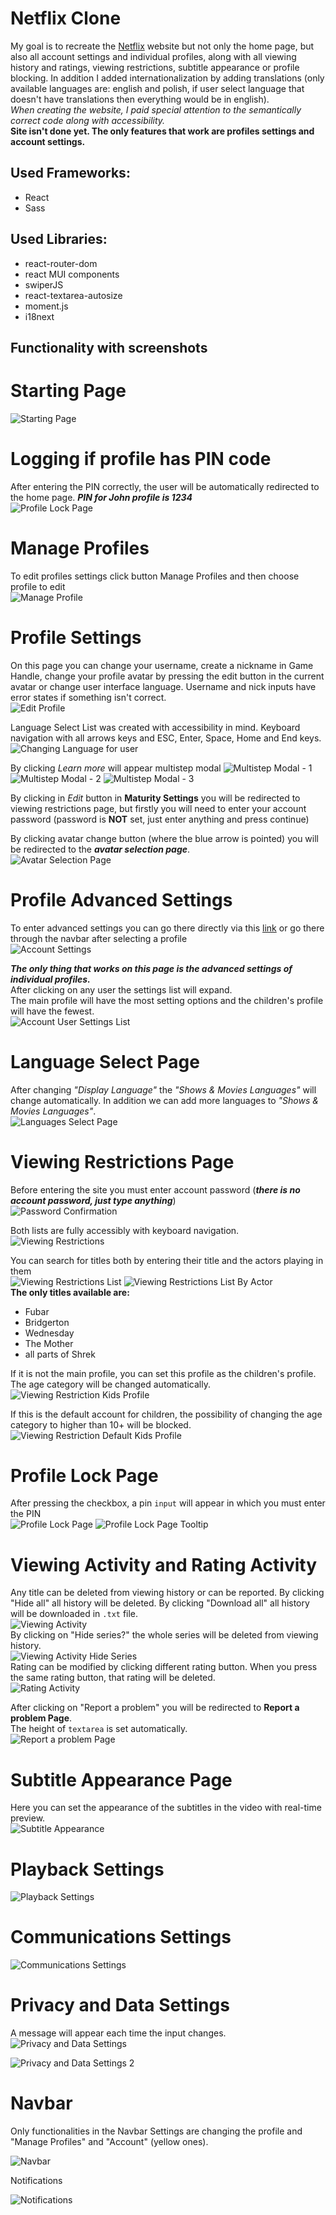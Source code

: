 # Netflix Clone

My goal is to recreate the [Netflix](https://www.netflix.com) website but not only the home page, but also all account settings and individual profiles, along with all viewing history and ratings, viewing restrictions, subtitle appearance or profile blocking. In addition I added internationalization by adding translations (only available languages are: english and polish, if user select language that doesn't have translations then everything would be in english).  
_When creating the website, I paid special attention to the semantically correct code along with accessibility._  
**Site isn't done yet. The only features that work are profiles settings and account settings.**

## Used Frameworks:

- React
- Sass

## Used Libraries:

- react-router-dom
- react MUI components
- swiperJS
- react-textarea-autosize
- moment.js
- i18next

## Functionality with screenshots

# Starting Page

![Starting Page](/public/screenshots/profil-select.png)

# Logging if profile has PIN code

After entering the PIN correctly, the user will be automatically redirected to the home page. **_PIN for John profile is 1234_**  
![Profile Lock Page](/public/screenshots/PIN.png)

# Manage Profiles

To edit profiles settings click button Manage Profiles and then choose profile to edit  
![Manage Profile](/public/screenshots/manage-profiles.png)

# Profile Settings

On this page you can change your username, create a nickname in Game Handle, change your profile avatar by pressing the edit button in the current avatar or change user interface language. Username and nick inputs have error states if something isn't correct.  
![Edit Profile](/public/screenshots/profile-settings.png)

Language Select List was created with accessibility in mind. Keyboard navigation with all arrows keys and ESC, Enter, Space, Home and End keys.  
![Changing Language for user](/public/screenshots/profile-language-select.png)

By clicking _Learn more_ will appear multistep modal
![Multistep Modal - 1](/public/screenshots/edit-profile-modal_1.png)
![Multistep Modal - 2](/public/screenshots/edit-profile-modal_2.png)
![Multistep Modal - 3](/public/screenshots/edit-profile-modal_3.png)

By clicking in _Edit_ button in **Maturity Settings** you will be redirected to viewing restrictions page, but firstly you will need to enter your account password (password is **NOT** set, just enter anything and press continue)

By clicking avatar change button (where the blue arrow is pointed) you will be redirected to the **_avatar selection page_**.  
![Avatar Selection Page](/public/screenshots/profile-select-avatar.png)

# Profile Advanced Settings

To enter advanced settings you can go there directly via this [link](https://clone-netflix-213214.netlify.app/account) or go there through the navbar after selecting a profile  
![Account Settings](/public/screenshots/account-settings.png)

**_The only thing that works on this page is the advanced settings of individual profiles._**  
After clicking on any user the settings list will expand.  
The main profile will have the most setting options and the children's profile will have the fewest.  
![Account User Settings List](/public/screenshots/profile-advanced-settings.png)

# Language Select Page

After changing _"Display Language"_ the _"Shows & Movies Languages"_ will change automatically. In addition we can add more languages to _"Shows & Movies Languages"_.  
![Languages Select Page](/public/screenshots/language-select.png)

# Viewing Restrictions Page

Before entering the site you must enter account password (**_there is no account password, just type anything_**)  
![Password Confirmation](/public/screenshots/password-confirmation.png)

Both lists are fully accessibly with keyboard navigation.  
![Viewing Restrictions](/public/screenshots/viewing-restriction.png)

You can search for titles both by entering their title and the actors playing in them  
![Viewing Restrictions List](/public/screenshots/viewing-restriction-list.png)
![Viewing Restrictions List By Actor](/public/screenshots/viewing-restriction-list-by-actor.png)  
**The only titles available are:**

- Fubar
- Bridgerton
- Wednesday
- The Mother
- all parts of Shrek

If it is not the main profile, you can set this profile as the children's profile. The age category will be changed automatically.  
![Viewing Restriction Kids Profile](/public/screenshots/viewing-restrictions-kids-profile.png)

If this is the default account for children, the possibility of changing the age category to higher than 10+ will be blocked.
![Viewing Restriction Default Kids Profile](/public/screenshots/viewing-restrictions-default-kids-profile.png)

# Profile Lock Page

After pressing the checkbox, a pin `input` will appear in which you must enter the PIN  
![Profile Lock Page](/public/screenshots/profile-lock.png)
![Profile Lock Page Tooltip](/public/screenshots/profile-lock-tooltip.png)

# Viewing Activity and Rating Activity

Any title can be deleted from viewing history or can be reported. By clicking "Hide all" all history will be deleted. By clicking "Download all" all history will be downloaded in `.txt` file.  
![Viewing Activity](/public/screenshots/viewing-activity.png)  
By clicking on "Hide series?" the whole series will be deleted from viewing history.  
![Viewing Activity Hide Series](/public/screenshots/viewing-activity-hide-series.png)  
Rating can be modified by clicking different rating button. When you press the same rating button, that rating will be deleted.  
![Rating Activity](/public/screenshots/rating-activity.png)

After clicking on "Report a problem" you will be redirected to **Report a problem Page**.  
The height of `textarea` is set automatically.  
![Report a problem Page](/public/screenshots/report-problem.png)

# Subtitle Appearance Page

Here you can set the appearance of the subtitles in the video with real-time preview.  
![Subtitle Appearance](/public/screenshots/subtitles-appearance.png)

# Playback Settings

![Playback Settings](/public/screenshots/playback-settings.png)

# Communications Settings

![Communications Settings](/public/screenshots/communications-settings.png)

# Privacy and Data Settings

A message will appear each time the input changes.  
![Privacy and Data Settings](/public/screenshots/privacy-data-settings.png)

![Privacy and Data Settings 2](/public/screenshots/privacy-data-settings_2.png)

# Navbar

Only functionalities in the Navbar Settings are changing the profile and "Manage Profiles" and "Account" (yellow ones).

![Navbar](/public/screenshots/navbar-profiles-settings.png)

Notifications

![Notifications](/public/screenshots/navbar-notifications.png)
